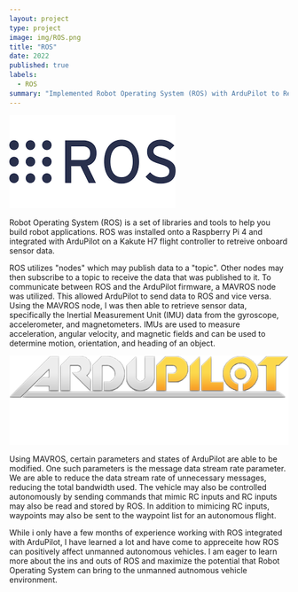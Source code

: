 ```yaml
---
layout: project
type: project
image: img/ROS.png
title: "ROS"
date: 2022
published: true
labels:
  - ROS
summary: "Implemented Robot Operating System (ROS) with ArduPilot to Retrieve Sensor Data"
---
```

<img class="img-fluid" src="../img/ROS.png">

Robot Operating System (ROS) is a set of libraries and tools to help you build robot applications. ROS was installed onto a Raspberry Pi 4 and integrated with ArduPilot on a Kakute H7 flight controller to retreive onboard sensor data. 

ROS utilizes "nodes" which may publish data to a "topic". Other nodes may then subscribe to a topic to receive the data that was published to it. To communicate between ROS and the ArduPilot firmware, a MAVROS node was utilized. This allowed ArduPilot to send data to ROS and vice versa. Using the MAVROS node, I was then able to retrieve sensor data, specifically the Inertial Measurement Unit (IMU) data from the gyroscope, accelerometer, and magnetometers. IMUs are used to measure acceleration, angular velocity, and magnetic fields and can be used to determine motion, orientation, and heading of an object.  

<img class="img-fluid" src="../img/ardupilot.png">

Using MAVROS, certain parameters and states of ArduPilot are able to be modified. One such parameters is the message data stream rate parameter. We are able to reduce the data stream rate of unnecessary messages, reducing the total bandwidth used. The vehicle may also be controlled autonomously by sending commands that mimic RC inputs and RC inputs may also be read and stored by ROS. In addition to mimicing RC inputs, waypoints may also be sent to the waypoint list for an autonomous flight. 

While i only have a few months of experience working with ROS integrated with ArduPilot, I have learned a lot and have come to appreceite how ROS can positively affect unmanned autonomous vehicles. I am eager to learn more about the ins and outs of ROS and maximize the potential that Robot Operating System can bring to the unmanned autnomous vehicle environment.
